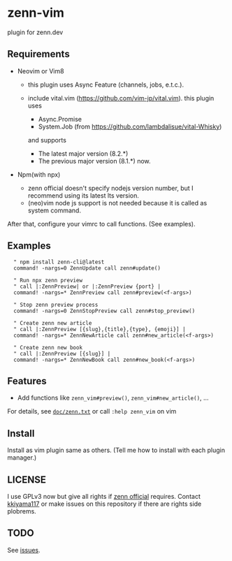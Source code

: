 # zenn-vim
plugin for zenn.dev

## Requirements

- Neovim or Vim8
  - this plugin uses Async Feature (channels, jobs, e.t.c.).
  - include vital.vim (https://github.com/vim-jp/vital.vim).
    this plugin uses
      - Async.Promise
      - System.Job (from https://github.com/lambdalisue/vital-Whisky)
      
    and supports
      - The latest major version (8.2.*)
      - The previous major version (8.1.*)
    now.
    
- Npm(with npx)
  - zenn official doesn't specify nodejs version number,
    but I recommend using its latest lts version.
  - (neo)vim node js support is not needed because it is called as system
    command.


After that, configure your vimrc to call functions.
(See examples).

## Examples

```viml
  " npm install zenn-cli@latest
  command! -nargs=0 ZennUpdate call zenn#update()
  
  " Run npx zenn preview
  " call |:ZennPreview| or |:ZennPreview {port} |
  command! -nargs=* ZennPreview call zenn#preview(<f-args>)

  " Stop zenn preview process 
  command! -nargs=0 ZennStopPreview call zenn#stop_preview()

  " Create zenn new article
  " call |:ZennPreview [{slug},{title},{type}, {emoji}] |
  command! -nargs=* ZennNewArticle call zenn#new_article(<f-args>)

  " Create zenn new book
  " call |:ZennPreview [{slug}] |
  command! -nargs=* ZennNewBook call zenn#new_book(<f-args>)
```

## Features

- Add functions like `zenn_vim#preview()`, `zenn_vim#new_article()`, ...

For details, see [`doc/zenn.txt`](https://github.com/kkiyama117/zenn-vim/blob/master/doc/zenn.txt)
or call `:help zenn_vim` on vim

## Install

Install as vim plugin same as others.
(Tell me how to install with each plugin manager.)

## LICENSE

I use GPLv3 now but give all rights if [zenn official](https://github.com/zenn-dev)
requires.
Contact [kkiyama117](https://github.com/kkiyama117) or make issues on this
repository if there are rights side plobrems.

## TODO

See [issues](https://github.com/kkiyama117/zenn-vim/issues).


